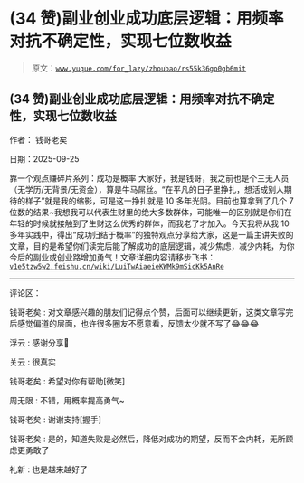 # (34 赞)副业创业成功底层逻辑：用频率对抗不确定性，实现七位数收益

> 原文：[`www.yuque.com/for_lazy/zhoubao/rs55k36go0gb6mit`](https://www.yuque.com/for_lazy/zhoubao/rs55k36go0gb6mit)

## (34 赞)副业创业成功底层逻辑：用频率对抗不确定性，实现七位数收益

作者： 钱哥老矣

日期：2025-09-25

靠一个观点赚碎片系列：成功是概率
大家好，我是钱哥，我之前也是个三无人员（无学历/无背景/无资金），算是牛马屌丝。“在平凡的日子里挣扎，想活成别人期待的样子”就是我的缩影，可是这一挣扎就是 10 多年光阴。目前也算拿到了几个 7 位数的结果~我想我可以代表生财里的绝大多数群体，可能唯一的区别就是你们在年轻的时候就接触到了生财这么优秀的群体，而我老了才加入。今天我将从我 10 多年实践中，得出“成功归结于概率”的独特观点分享给大家，这是一篇主讲失败的文章，目的是希望你们读完后能了解成功的底层逻辑，减少焦虑，减少内耗，为你今后的副业或创业路增加勇气！文章详细内容请移步飞书： [`v1e5tzw5w2.feishu.cn/wiki/LuiTwAiaeieKWMk9mSicKk5AnRe`](https://v1e5tzw5w2.feishu.cn/wiki/LuiTwAiaeieKWMk9mSicKk5AnRe)

* * *

评论区：

钱哥老矣 : 对文章感兴趣的朋友们记得点个赞，后面可以继续更新，这类文章写完后感觉偏道的层面，也许很多圈友不愿意看，反馈太少就不写了​😂​​😂​​😂

浮云 : 感谢分享🙏

关云 : 很真实

钱哥老矣 : 希望对你有帮助[微笑]

周无限 : 不错，用概率提高勇气~

钱哥老矣 : 谢谢支持[握手]

钱哥老矣 : 是的，知道失败是必然后，降低对成功的期望，反而不会内耗，无所顾虑更勇敢了

礼新 : 也是越来越好了